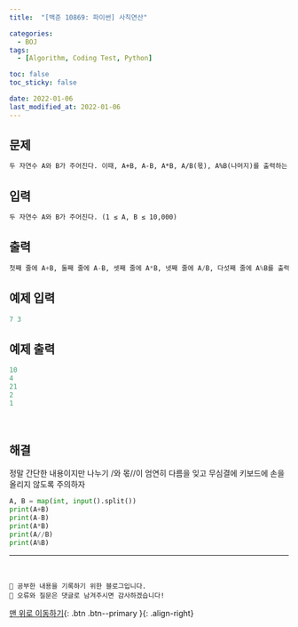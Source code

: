 ```yaml
---
title:  "[백준 10869: 파이썬] 사칙연산" 

categories:
  - BOJ
tags:
  - [Algorithm, Coding Test, Python]

toc: false
toc_sticky: false

date: 2022-01-06
last_modified_at: 2022-01-06
---
```


## 문제
```html
두 자연수 A와 B가 주어진다. 이때, A+B, A-B, A*B, A/B(몫), A%B(나머지)를 출력하는 프로그램을 작성하시오. 
```
## 입력  
```html
두 자연수 A와 B가 주어진다. (1 ≤ A, B ≤ 10,000)
```

## 출력 
```python 
첫째 줄에 A+B, 둘째 줄에 A-B, 셋째 줄에 A*B, 넷째 줄에 A/B, 다섯째 줄에 A%B를 출력한다.
```

## 예제 입력  
```python
7 3
```

## 예제 출력  
```python
10
4
21
2
1
```

<br>

## 해결
정말 간단한 내용이지만 나누기 /와 몫//이 엄연히 다름을 잊고 무심결에 키보드에 손을 올리지 않도록 주의하자


```python
A, B = map(int, input().split())
print(A+B)
print(A-B)
print(A*B)
print(A//B)
print(A%B)
```


***
<br>

    💾 공부한 내용을 기록하기 위한 블로그입니다.
    📄 오류와 질문은 댓글로 남겨주시면 감사하겠습니다!

[맨 위로 이동하기](#){: .btn .btn--primary }{: .align-right}